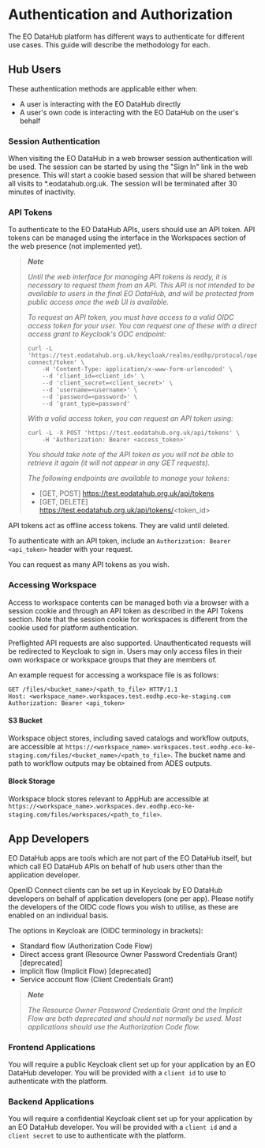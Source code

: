 # Authentication and Authorization

The EO DataHub platform has different ways to authenticate for different use cases. This guide will describe the methodology for each.

## Hub Users

These authentication methods are applicable either when:

- A user is interacting with the EO DataHub directly
- A user's own code is interacting with the EO DataHub on the user's behalf

### Session Authentication

When visiting the EO DataHub in a web browser session authentication will be used. The session can be started by using the "Sign In" link in the web presence. This will start a cookie based session that will be shared between all visits to \*.eodatahub.org.uk. The session will be terminated after 30 minutes of inactivity.

### API Tokens

To authenticate to the EO DataHub APIs, users should use an API token. API tokens can be managed using the interface in the Workspaces section of the web presence (not implemented yet).

> **_Note_**
>
> _Until the web interface for managing API tokens is ready, it is necessary to request them from an API. This API is not intended to be available to users in the final EO DataHub, and will be protected from public access once the web UI is available._
>
> _To request an API token, you must have access to a valid OIDC access token for your user. You can request one of these with a direct access grant to Keycloak's ODC endpoint:_
>
>     curl -L 'https://test.eodatahub.org.uk/keycloak/realms/eodhp/protocol/openid-connect/token' \
>         -H 'Content-Type: application/x-www-form-urlencoded' \
>         --d 'client_id=<client_id>' \
>         --d 'client_secret=<client_secret>' \
>         --d 'username=<username>' \
>         --d 'password=<password>' \
>         --d 'grant_type=password'
>
> _With a valid access token, you can request an API token using:_
>
>     curl -L -X POST 'https://test.eodatahub.org.uk/api/tokens' \
>         -H 'Authorization: Bearer <access_token>'
>
> _You should take note of the API token as you will not be able to retrieve it again (it will not appear in any GET requests)._
>
> _The following endpoints are available to manage your tokens:_
>
> - [GET, POST] https://test.eodatahub.org.uk/api/tokens
> - [GET, DELETE] https://test.eodatahub.org.uk/api/tokens/<token_id>

API tokens act as offline access tokens. They are valid until deleted.

To authenticate with an API token, include an `Authorization: Bearer <api_token>` header with your request.

You can request as many API tokens as you wish.

### Accessing Workspace

Access to workspace contents can be managed both via a browser with a session cookie and through an API token as described in the API Tokens section. Note that the session cookie for workspaces is different from the cookie used for platform authentication.

Preflighted API requests are also supported.
Unauthenticated requests will be redirected to Keycloak to sign in. Users may only access files in their own workspace or workspace groups that they are members of.

An example request for accessing a workspace file is as follows:

```http
GET /files/<bucket_name>/<path_to_file> HTTP/1.1
Host: <workspace_name>.workspaces.test.eodhp.eco-ke-staging.com
Authorization: Bearer <api_token>
```

#### S3 Bucket

Workspace object stores, including saved catalogs and workflow outputs, are accessible at
`https://<workspace_name>.workspaces.test.eodhp.eco-ke-staging.com/files/<bucket_name>/<path_to_file>`.
The bucket name and path to workflow outputs may be obtained from ADES outputs.

#### Block Storage

Workspace block stores relevant to AppHub are accessible at
`https://<workspace_name>.workspaces.dev.eodhp.eco-ke-staging.com/files/workspaces/<path_to_file>`.

## App Developers

EO DataHub apps are tools which are not part of the EO DataHub itself, but which call EO DataHub APIs on behalf of hub users other than the application developer.

OpenID Connect clients can be set up in Keycloak by EO DataHub developers on behalf of application developers (one per app). Please notify the developers of the OIDC code flows you wish to utilise, as these are enabled on an individual basis.

The options in Keycloak are (OIDC terminology in brackets):

- Standard flow (Authorization Code Flow)
- Direct access grant (Resource Owner Password Credentials Grant) [deprecated]
- Implicit flow (Implicit Flow) [deprecated]
- Service account flow (Client Credentials Grant)

> **_Note_**
>
> _The Resource Owner Password Credentials Grant and the Implicit Flow are both deprecated and should not normally be used. Most applications should use the Authorization Code flow._

### Frontend Applications

You will require a public Keycloak client set up for your application by an EO DataHub developer. You will be provided with a `client id` to use to authenticate with the platform.

### Backend Applications

You will require a confidential Keycloak client set up for your application by an EO DataHub developer. You will be provided with a `client id` and a `client secret` to use to authenticate with the platform.
